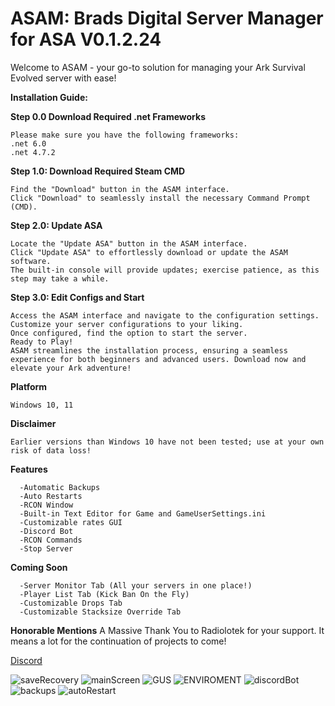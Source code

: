 # ASAM: Brads Digital Server Manager for ASA V0.1.2.24

Welcome to ASAM - your go-to solution for managing your Ark Survival Evolved server with ease!

**Installation Guide:**

**Step 0.0 Download Required .net Frameworks**
```
Please make sure you have the following frameworks:
.net 6.0
.net 4.7.2
```

**Step 1.0: Download Required Steam CMD**
```
Find the "Download" button in the ASAM interface.
Click "Download" to seamlessly install the necessary Command Prompt (CMD).
```


**Step 2.0: Update ASA**
```
Locate the "Update ASA" button in the ASAM interface.
Click "Update ASA" to effortlessly download or update the ASAM software.
The built-in console will provide updates; exercise patience, as this step may take a while.
```


**Step 3.0: Edit Configs and Start**
```
Access the ASAM interface and navigate to the configuration settings.
Customize your server configurations to your liking.
Once configured, find the option to start the server.
Ready to Play!
ASAM streamlines the installation process, ensuring a seamless experience for both beginners and advanced users. Download now and elevate your Ark adventure!
```


**Platform**
```
Windows 10, 11
```


**Disclaimer**
```
Earlier versions than Windows 10 have not been tested; use at your own risk of data loss!
```


**Features**
```
  -Automatic Backups
  -Auto Restarts
  -RCON Window
  -Built-in Text Editor for Game and GameUserSettings.ini
  -Customizable rates GUI
  -Discord Bot
  -RCON Commands
  -Stop Server
```


**Coming Soon**
```
  -Server Monitor Tab (All your servers in one place!)
  -Player List Tab (Kick Ban On the Fly)
  -Customizable Drops Tab
  -Customizable Stacksize Override Tab
  ```

  
**Honorable Mentions**
A Massive Thank You to Radiolotek for your support. It means a lot for the continuation of projects to come!


[Discord](https://discord.gg/7GQYecCgtu)

![saveRecovery](https://github.com/CSBrad/ASAM/assets/57268178/5da4e362-c9b4-430b-a5dc-bb115c1865fe)
![mainScreen](https://github.com/CSBrad/ASAM/assets/57268178/de6ec38a-21c5-4937-8b5b-16bcb2222df9)
![GUS](https://github.com/CSBrad/ASAM/assets/57268178/18ce8077-303f-4b51-bd53-37252c8dcb60)
![ENVIROMENT](https://github.com/CSBrad/ASAM/assets/57268178/204c6a75-d254-47c8-bd04-e01b0164deb6)
![discordBot](https://github.com/CSBrad/ASAM/assets/57268178/b744c230-d5df-4d10-9ab8-97d2484d33d0)
![backups](https://github.com/CSBrad/ASAM/assets/57268178/42d29d42-7ae3-4dab-80a1-00a561920335)
![autoRestart](https://github.com/CSBrad/ASAM/assets/57268178/31fa255a-71bc-4e66-b053-3916f9c1ba40)

